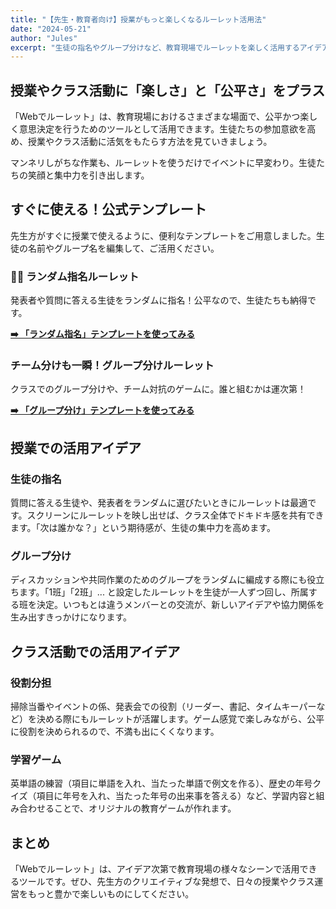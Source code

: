 ```yaml
---
title: "【先生・教育者向け】授業がもっと楽しくなるルーレット活用法"
date: "2024-05-21"
author: "Jules"
excerpt: "生徒の指名やグループ分けなど、教育現場でルーレットを楽しく活用するアイデアと、すぐに使える公式テンプレートを紹介します。"
---
```


## 授業やクラス活動に「楽しさ」と「公平さ」をプラス

「Webでルーレット」は、教育現場におけるさまざまな場面で、公平かつ楽しく意思決定を行うためのツールとして活用できます。生徒たちの参加意欲を高め、授業やクラス活動に活気をもたらす方法を見ていきましょう。

マンネリしがちな作業も、ルーレットを使うだけでイベントに早変わり。生徒たちの笑顔と集中力を引き出します。

## すぐに使える！公式テンプレート

先生方がすぐに授業で使えるように、便利なテンプレートをご用意しました。生徒の名前やグループ名を編集して、ご活用ください。

### 👨‍🏫 ランダム指名ルーレット

発表者や質問に答える生徒をランダムに指名！公平なので、生徒たちも納得です。

**[➡️ 「ランダム指名」テンプレートを使ってみる](/templates/roulette/7f781394-2fa8-4157-be18-5bb27989d32b)**

### チーム分けも一瞬！グループ分けルーレット

クラスでのグループ分けや、チーム対抗のゲームに。誰と組むかは運次第！

**[➡️ 「グループ分け」テンプレートを使ってみる](/templates/roulette/02b1323f-ceeb-46b8-abac-a48474a168e7)**

## 授業での活用アイデア

### 生徒の指名

質問に答える生徒や、発表者をランダムに選びたいときにルーレットは最適です。スクリーンにルーレットを映し出せば、クラス全体でドキドキ感を共有できます。「次は誰かな？」という期待感が、生徒の集中力を高めます。

### グループ分け

ディスカッションや共同作業のためのグループをランダムに編成する際にも役立ちます。「1班」「2班」... と設定したルーレットを生徒が一人ずつ回し、所属する班を決定。いつもとは違うメンバーとの交流が、新しいアイデアや協力関係を生み出すきっかけになります。

## クラス活動での活用アイデア

### 役割分担

掃除当番やイベントの係、発表会での役割（リーダー、書記、タイムキーパーなど）を決める際にもルーレットが活躍します。ゲーム感覚で楽しみながら、公平に役割を決められるので、不満も出にくくなります。

### 学習ゲーム

英単語の練習（項目に単語を入れ、当たった単語で例文を作る）、歴史の年号クイズ（項目に年号を入れ、当たった年号の出来事を答える）など、学習内容と組み合わせることで、オリジナルの教育ゲームが作れます。

## まとめ

「Webでルーレット」は、アイデア次第で教育現場の様々なシーンで活用できるツールです。ぜひ、先生方のクリエイティブな発想で、日々の授業やクラス運営をもっと豊かで楽しいものにしてください。
